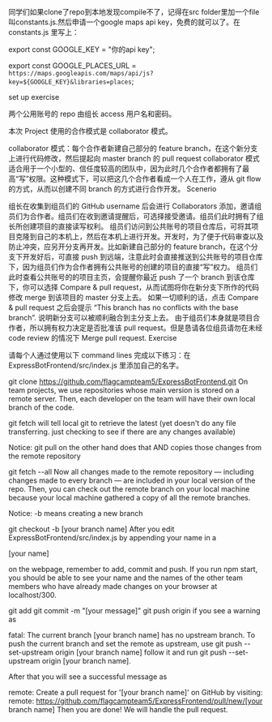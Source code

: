 同学们如果clone了repo到本地发现compile不了，记得在src folder里加一个file叫constants.js.然后申请一个google maps api key，免费的就可以了。在constants.js 里写上：

export const GOOGLE_KEY = "你的api key";

export const GOOGLE_PLACES_URL = `https://maps.googleapis.com/maps/api/js?key=${GOOGLE_KEY}&libraries=places`;




set up exercise

两个公用账号的 repo 由组长 access 用户名和密码。

本次 Project 使用的合作模式是 collaborator 模式。

collaborator 模式：每个合作者新建自己部分的 feature branch，在这个新分支上进行代码修改，然后提起向 master branch 的 pull request
collaborator 模式适合用于一个小型的、信任度较高的团队中，因为此时几个合作者都拥有了最高“写”权限。这种模式下，可以把这几个合作者看成一个人在工作，遵从 git flow 的方式，从而以创建不同 branch 的方式进行合作开发。
Scenerio

组长在收集到组员们的 GitHub username 后会进行 Collaborators 添加，邀请组员们为合作者。组员们在收到邀请提醒后，可选择接受邀请。组员们此时拥有了组长所创建项目的直接读写权利。
组员们访问到公共账号的项目仓库后，可将其项目克隆到自己的本机上，然后在本机上进行开发。开发时，为了便于代码审查以及防止冲突，应另开分支再开发。比如新建自己部分的 feature branch，在这个分支下开发好后，可直接 push 到远端，注意此时会直接推送到公共账号的项目仓库下，因为组员们作为合作者拥有公共账号的创建的项目的直接“写”权力。
组员们此时查看公共账号的的项目主页，会提醒你最近 push 了一个 branch 到该仓库下，你可以选择 Compare & pull request，从而试图将你在新分支下所作的代码修改 merge 到该项目的 master 分支上去。
如果一切顺利的话，点击 Compare & pull request 之后会提示 “This branch has no conflicts with the base branch”. 说明新分支可以被顺利融合到主分支上去。
由于组员们本身就是项目合作者，所以拥有权力决定是否批准该 pull request。但是恳请各位组员请勿在未经 code review 的情况下 Merge pull request.
Exercise

请每个人通过使用以下 command lines 完成以下练习：在 ExpressBotFrontend/src/index.js 里添加自己的名字。

git clone https://github.com/flagcampteam5/ExpressBotFrontend.git
On team projects, we use repositories whose main version is stored on a remote server. Then, each developer on the team will have their own local branch of the code.

git fetch will tell local git to retrieve the latest (yet doesn't do any file transferring. just checking to see if there are any changes available)

Notice: git pull on the other hand does that AND copies those changes from the remote repository

git fetch --all
Now all changes made to the remote repository — including changes made to every branch — are included in your local version of the repo. Then, you can check out the remote branch on your local machine because your local machine gathered a copy of all the remote branches.

Notice: -b means creating a new branch

git checkout -b [your branch name]
After you edit ExpressBotFrontend/src/index.js by appending your name in a <p>[your name]</p> on the webpage, remember to add, commit and push.
If you run npm start, you should be able to see your name and the names of the other team members who have already made changes on your browser at localhost/300.

git add
git commit -m "[your message]"
git push origin
if you see a warning as

fatal: The current branch [your branch name] has no upstream branch.
To push the current branch and set the remote as upstream, use 
git push --set-upstream origin [your branch name]
follow it and run git push --set-upstream origin [your branch name].

After that you will see a successful message as

remote: Create a pull request for '[your branch name]' on GitHub by visiting:
remote:      https://github.com/flagcampteam5/ExpressFrontend/pull/new/[your branch name]
Then you are done! We will handle the pull request.
